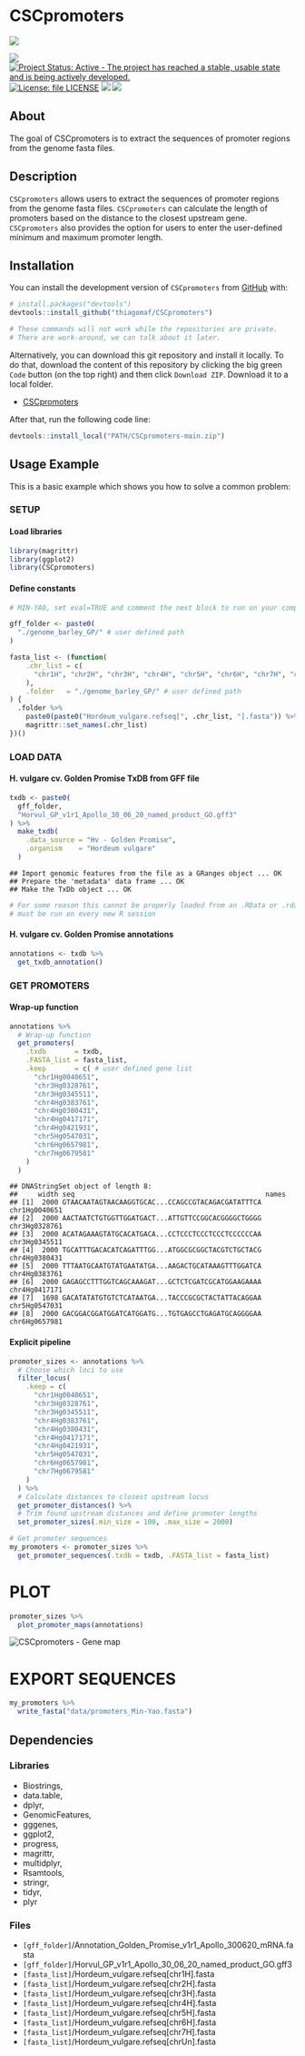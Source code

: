 
<!-- README.md is generated from README.Rmd. Please edit that file -->

# CSCpromoters

<!-- badges: start -->

[![](https://img.shields.io/badge/CSC-promoters-green.svg)](https://github.com/thiagomaf/CSCpromoters)

[![](https://img.shields.io/badge/lifecycle-experimental-orange.svg)](https://lifecycle.r-lib.org/articles/stages.html#experimental)
[![Project Status: Active - The project has reached a stable, usable
state and is being actively
developed.](https://www.repostatus.org/badges/latest/active.svg)](https://www.repostatus.org/#active)
[![License: file
LICENSE](https://img.shields.io/badge/license-file%20LICENSE-blue.svg)](https://cran.r-project.org/web/licenses/file%20LICENSE)
[![](https://img.shields.io/github/languages/code-size/thiagomaf/CSCpromoters.svg)](https://github.com/thiagomaf/CSCpromoters)
[![](https://img.shields.io/github/last-commit/thiagomaf/CSCpromoters.svg)](https://github.com/thiagomaf/CSCpromoters/commits/main)
<!--[![R build status](https://github.com/thiagomaf/CSCpromoters/workflows/R-CMD-check/badge.svg)](https://github.com/thiagomaf/CSCpromoters/actions)-->
<!-- badges: end -->

## About

The goal of CSCpromoters is to extract the sequences of promoter regions
from the genome fasta files.

## Description

`CSCpromoters` allows users to extract the sequences of promoter regions
from the genome fasta files. `CSCpromoters` can calculate the length of
promoters based on the distance to the closest upstream gene.
`CSCpromoters` also provides the option for users to enter the
user-defined minimum and maximum promoter length.

## Installation

You can install the development version of `CSCpromoters` from
[GitHub](https://github.com/) with:

``` r
# install.packages("devtools")
devtools::install_github("thiagomaf/CSCpromoters")

# These commands will not work while the repositories are private.
# There are work-around, we can talk about it later.
```

Alternatively, you can download this git repository and install it
locally. To do that, download the content of this repository by clicking
the big green `Code` button (on the top right) and then click
`Download ZIP`. Download it to a local folder.

- [CSCpromoters](https://github.com/thiagomaf/CSCpromoters)

After that, run the following code line:

``` r
devtools::install_local("PATH/CSCpromoters-main.zip")
```

## Usage Example

This is a basic example which shows you how to solve a common problem:

### SETUP

#### Load libraries

``` r
library(magrittr)
library(ggplot2)
library(CSCpromoters)
```

#### Define constants

``` r
# MIN-YAO, set eval=TRUE and comment the next block to run on your computer

gff_folder <- paste0(
  "./genome_barley_GP/" # user defined path
)

fasta_list <- (function(
    .chr_list = c(
      "chr1H", "chr2H", "chr3H", "chr4H", "chr5H", "chr6H", "chr7H", "chrUn"
    ),
    .folder   = "./genome_barley_GP/" # user defined path
) {
  .folder %>% 
    paste0(paste0("Hordeum_vulgare.refseq[", .chr_list, "].fasta")) %>% 
    magrittr::set_names(.chr_list)
})()
```

### LOAD DATA

#### H. vulgare cv. Golden Promise TxDB from GFF file

``` r
txdb <- paste0(
  gff_folder,
  "Horvul_GP_v1r1_Apollo_30_06_20_named_product_GO.gff3"
) %>%
  make_txdb(
    .data_source = "Hv - Golden Promise",
    .organism    = "Hordeum vulgare"
  )
```

    ## Import genomic features from the file as a GRanges object ... OK
    ## Prepare the 'metadata' data frame ... OK
    ## Make the TxDb object ... OK

``` r
# For some reason this cannot be properly loaded from an .RData or .rda file,
# must be run on every new R session
```

#### H. vulgare cv. Golden Promise annotations

``` r
annotations <- txdb %>%
  get_txdb_annotation()
```

### GET PROMOTERS

#### Wrap-up function

``` r
annotations %>%
  # Wrap-up function
  get_promoters(
    .txdb       = txdb,
    .FASTA_list = fasta_list,
    .keep       = c( # user defined gene list
      "chr1Hg0040651",
      "chr3Hg0328761",
      "chr3Hg0345511",
      "chr4Hg0383761",
      "chr4Hg0380431",
      "chr4Hg0417171",
      "chr4Hg0421931",
      "chr5Hg0547031",
      "chr6Hg0657981",
      "chr7Hg0679581"
    )
  )
```

    ## DNAStringSet object of length 8:
    ##     width seq                                               names               
    ## [1]  2000 GTAACAATAGTAACAAGGTGCAC...CCAGCCGTACAGACGATATTTCA chr1Hg0040651
    ## [2]  2000 AACTAATCTGTGGTTGGATGACT...ATTGTTCCGGCACGGGGCTGGGG chr3Hg0328761
    ## [3]  2000 ACATAGAAAGTATGCACATGACA...CCTCCCTCCCTCCCTCCCCCCAA chr3Hg0345511
    ## [4]  2000 TGCATTTGACACATCAGATTTGG...ATGGCGCGGCTACGTCTGCTACG chr4Hg0380431
    ## [5]  2000 TTTAATGCAATGTATGAATATGA...AAGACTGCATAAAGTTTGGATCA chr4Hg0383761
    ## [6]  2000 GAGAGCCTTTGGTCAGCAAAGAT...GCTCTCGATCGCATGGAAGAAAA chr4Hg0417171
    ## [7]  1698 GACATATATGTGTCTCATAATGA...TACCCGCGCTACTATTACAGGAA chr5Hg0547031
    ## [8]  2000 GACGGACGGATGGATCATGGATG...TGTGAGCCTGAGATGCAGGGGAA chr6Hg0657981

#### Explicit pipeline

``` r
promoter_sizes <- annotations %>%
  # Choose which loci to use
  filter_locus(
    .keep = c(
      "chr1Hg0040651",
      "chr3Hg0328761",
      "chr3Hg0345511",
      "chr4Hg0383761",
      "chr4Hg0380431",
      "chr4Hg0417171",
      "chr4Hg0421931",
      "chr5Hg0547031",
      "chr6Hg0657981",
      "chr7Hg0679581"
    )
  ) %>% 
  # Calculate distances to closest upstream locus
  get_promoter_distances() %>%
  # Trim found upstream distances and define promoter lengths
  set_promoter_sizes(.min_size = 100, .max_size = 2000)

# Get promoter sequences
my_promoters <- promoter_sizes %>% 
  get_promoter_sequences(.txdb = txdb, .FASTA_list = fasta_list)
```

# PLOT

``` r
promoter_sizes %>%
  plot_promoter_maps(annotations)
```

![CSCpromoters - Gene map](data-raw/img/promoter_map.png)

# EXPORT SEQUENCES

``` r
my_promoters %>%
  write_fasta("data/promoters_Min-Yao.fasta")
```

## Dependencies
### Libraries
- Biostrings,
- data.table,
- dplyr,
- GenomicFeatures,
- gggenes,
- ggplot2,
- progress,
- magrittr,
- multidplyr,
- Rsamtools,
- stringr,
- tidyr,
- plyr

### Files
- `[gff_folder]`/Annotation_Golden_Promise_v1r1_Apollo_300620_mRNA.fasta
- `[gff_folder]`/Horvul_GP_v1r1_Apollo_30_06_20_named_product_GO.gff3
- `[fasta_list]`/Hordeum_vulgare.refseq\[chr1H\].fasta
- `[fasta_list]`/Hordeum_vulgare.refseq\[chr2H\].fasta
- `[fasta_list]`/Hordeum_vulgare.refseq\[chr3H\].fasta
- `[fasta_list]`/Hordeum_vulgare.refseq\[chr4H\].fasta
- `[fasta_list]`/Hordeum_vulgare.refseq\[chr5H\].fasta
- `[fasta_list]`/Hordeum_vulgare.refseq\[chr6H\].fasta
- `[fasta_list]`/Hordeum_vulgare.refseq\[chr7H\].fasta
- `[fasta_list]`/Hordeum_vulgare.refseq\[chrUn\].fasta
